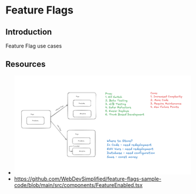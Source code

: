 # Feature Flags

## Introduction

Feature Flag use cases

## Resources

- ![Explanation](featureFlags.png)
- https://github.com/WebDevSimplified/feature-flags-sample-code/blob/main/src/components/FeatureEnabled.tsx
